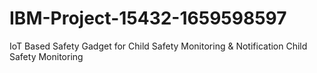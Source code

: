 # IBM-Project-15432-1659598597
IoT Based Safety Gadget for Child Safety Monitoring &amp; Notification
Child Safety Monitoring

